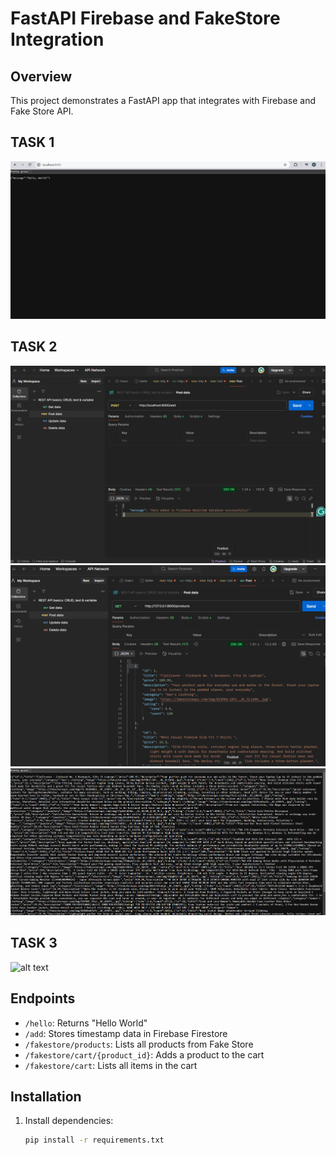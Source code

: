 # FastAPI Firebase and FakeStore Integration

## Overview
This project demonstrates a FastAPI app that integrates with Firebase and Fake Store API.

## TASK 1
![alt text](helloworld.png) 

## TASK 2
![alt text](postman.png) 
![alt text](products.png) 
![alt text](productsonweb.png)

## TASK 3
![alt text](C:\Users\hp\firebasecloud\deployment.png)


## Endpoints

- `/hello`: Returns "Hello World"
- `/add`: Stores timestamp data in Firebase Firestore
- `/fakestore/products`: Lists all products from Fake Store
- `/fakestore/cart/{product_id}`: Adds a product to the cart
- `/fakestore/cart`: Lists all items in the cart

## Installation

1. Install dependencies:
   ```bash
   pip install -r requirements.txt
